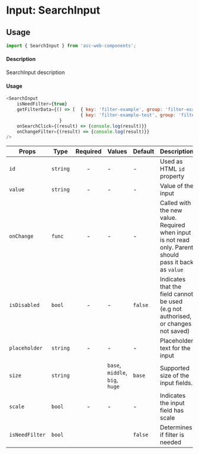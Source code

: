 # Input: SearchInput

## Usage

```js
import { SearchInput } from 'asc-web-components';
```

#### Description

SearchInput description

#### Usage

```js
<SearchInput 
    isNeedFilter={true}
    getFilterData={() => [  { key: 'filter-example', group: 'filter-example', label: 'example group', isHeader: true },
                            { key: 'filter-example-test', group: 'filter-example', label: 'Test' }]
                    }
    onSearchClick={(result) => {console.log(result)}}
    onChangeFilter={(result) => {console.log(result)}}
/>
```


| Props                  | Type     | Required | Values                         | Default | Description                                                                                            |
| ---------------------- | -------- | :------: | ----------------------------   | ------- | ------------------------------------------------------------------------------------------------------ |
| `id`                   | `string` |    -     | -                              | -       | Used as HTML `id` property                                                                             |
| `value`                | `string` |    -     | -                              | -       | Value of the input                                                                                     |
| `onChange`             | `func`   |    -     | -                              | -       | Called with the new value. Required when input is not read only. Parent should pass it back as `value` |
| `isDisabled`           | `bool`   |    -     | -                              | `false` | Indicates that the field cannot be used (e.g not authorised, or changes not saved)                     |
| `placeholder`          | `string` |    -     | -                              | -       | Placeholder text for the input                                                                         |
| `size`                 | `string` |          | `base`, `middle`, `big`, `huge`| `base`  | Supported size of the input fields.                                                                    |
| `scale`                | `bool`   |    -     | -                              | -       | Indicates the input field has scale                                                                    |
| `isNeedFilter`         | `bool`   |          |                                | `false` | Determines if filter is needed                                                                         |

